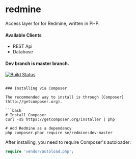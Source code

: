 redmine
=======

Access layer for for Redmine, written in PHP.

#### Available Clients
* REST Api
* Database

#### Dev branch is master branch.

[![Build Status](https://travis-ci.org/sveneisenschmidt/redmine.png?branch=master)](https://travis-ci.org/sveneisenschmidt/redmine)
```

### Installing via Composer

The recommended way to install is through [Composer](http://getcomposer.org).

```bash
# Install Composer
curl -sS https://getcomposer.org/installer | php

# Add Redmine as a dependency
php composer.phar require se/redmine:dev-master
```

After installing, you need to require Composer's autoloader:

```php
require 'vendor/autoload.php';
```